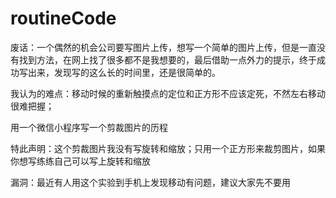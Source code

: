 # routineCode
废话：一个偶然的机会公司要写图片上传，想写一个简单的图片上传，但是一直没有找到方法，在网上找了很多都不是我想要的，最后借助一点外力的提示，终于成功写出来，发现写的这么长的时间里，还是很简单的。

我认为的难点：移动时候的重新触摸点的定位和正方形不应该定死，不然左右移动很难把握；

用一个微信小程序写一个剪裁图片的历程

特此声明：这个剪裁图片我没有写旋转和缩放；只用一个正方形来裁剪图片，如果你想写练练自己可以写上旋转和缩放

漏洞：最近有人用这个实验到手机上发现移动有问题，建议大家先不要用
